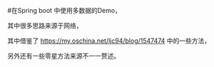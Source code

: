 #在Spring boot 中使用多数据的Demo，

  其中很多思路来源于网络，
  
  其中借鉴了 https://my.oschina.net/ljc94/blog/1547474 中的一些方法，
  
  另外还有一些零星方法来源不一一赘述。
